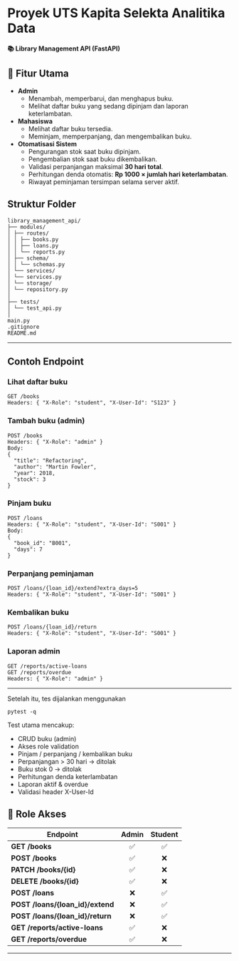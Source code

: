 # Proyek UTS Kapita Selekta Analitika Data
**📚 Library Management API (FastAPI)**

## 🚀 Fitur Utama
- **Admin**
  - Menambah, memperbarui, dan menghapus buku.
  - Melihat daftar buku yang sedang dipinjam dan laporan keterlambatan.
- **Mahasiswa**
  - Melihat daftar buku tersedia.
  - Meminjam, memperpanjang, dan mengembalikan buku.
- **Otomatisasi Sistem**
  - Pengurangan stok saat buku dipinjam.
  - Pengembalian stok saat buku dikembalikan.
  - Validasi perpanjangan maksimal **30 hari total**.
  - Perhitungan denda otomatis: **Rp 1000 × jumlah hari keterlambatan**.
  - Riwayat peminjaman tersimpan selama server aktif.

## Struktur Folder
```
library_management_api/
├── modules/
│ ├── routes/
│ │ ├── books.py
│ │ ├── loans.py
│ │ └── reports.py
│ ├── schema/
│ │ └── schemas.py
│ └── services/
│ └── services.py
│ └── storage/
│ └── repository.py
│
├── tests/
│ └── test_api.py
│
main.py
.gitignore
README.md 
```
---

## Contoh Endpoint

### Lihat daftar buku
```
GET /books
Headers: { "X-Role": "student", "X-User-Id": "S123" }
```

### Tambah buku (admin)
```
POST /books
Headers: { "X-Role": "admin" }
Body:
{
  "title": "Refactoring",
  "author": "Martin Fowler",
  "year": 2018,
  "stock": 3
}
```

### Pinjam buku
```
POST /loans
Headers: { "X-Role": "student", "X-User-Id": "S001" }
Body:
{
  "book_id": "B001",
  "days": 7
}
```

### Perpanjang peminjaman
```
POST /loans/{loan_id}/extend?extra_days=5
Headers: { "X-Role": "student", "X-User-Id": "S001" }
```

### Kembalikan buku
```
POST /loans/{loan_id}/return
Headers: { "X-Role": "student", "X-User-Id": "S001" }
```

### Laporan admin
```
GET /reports/active-loans
GET /reports/overdue
Headers: { "X-Role": "admin" }
```
---
Setelah itu, tes dijalankan menggunakan
```
pytest -q
```
Test utama mencakup:
- CRUD buku (admin)
- Akses role validation
- Pinjam / perpanjang / kembalikan buku
- Perpanjangan > 30 hari → ditolak
- Buku stok 0 → ditolak
- Perhitungan denda keterlambatan
- Laporan aktif & overdue
- Validasi header X-User-Id

## 👥 Role Akses

| Endpoint | Admin | Student |
|-----------|:------:|:--------:|
| **GET /books** | ✅ | ✅ |
| **POST /books** | ✅ | ❌ |
| **PATCH /books/{id}** | ✅ | ❌ |
| **DELETE /books/{id}** | ✅ | ❌ |
| **POST /loans** | ❌ | ✅ |
| **POST /loans/{loan_id}/extend** | ❌ | ✅ |
| **POST /loans/{loan_id}/return** | ❌ | ✅ |
| **GET /reports/active-loans** | ✅ | ❌ |
| **GET /reports/overdue** | ✅ | ❌ |

---